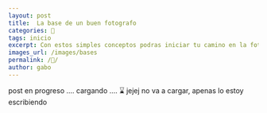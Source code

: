 ```yaml
---
layout: post
title:  La base de un buen fotografo
categories: 📸
tags: inicio
excerpt: Con estos simples conceptos podras iniciar tu camino en la fotografia
images_url: /images/bases
permalink: /📃/
author: gabo
---
```


post en progreso .... cargando .... ⌛️ jejej no va a cargar, apenas lo estoy escribiendo
